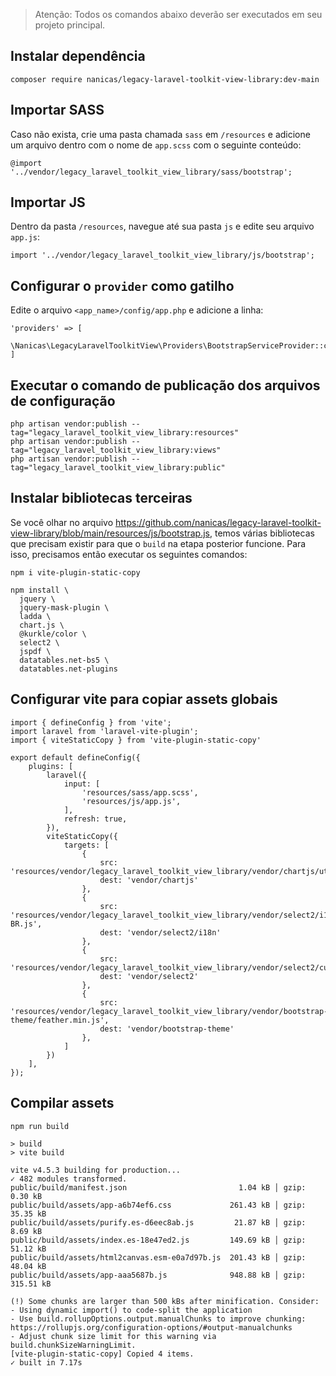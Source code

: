 > Atenção: Todos os comandos abaixo deverão ser executados em seu projeto principal.

## Instalar dependência
```
composer require nanicas/legacy-laravel-toolkit-view-library:dev-main
```

## Importar SASS
Caso não exista, crie uma pasta chamada `sass` em `/resources` e adicione um arquivo dentro com o nome de `app.scss` com o seguinte conteúdo:
```
@import '../vendor/legacy_laravel_toolkit_view_library/sass/bootstrap';
```

## Importar JS
Dentro da pasta `/resources`, navegue até sua pasta `js` e edite seu arquivo `app.js`:
```
import '../vendor/legacy_laravel_toolkit_view_library/js/bootstrap';
```

## Configurar o `provider` como gatilho
Edite o arquivo `<app_name>/config/app.php` e adicione a linha:
```
'providers' => [
    \Nanicas\LegacyLaravelToolkitView\Providers\BootstrapServiceProvider::class,
]
```

## Executar o comando de publicação dos arquivos de configuração
```
php artisan vendor:publish --tag="legacy_laravel_toolkit_view_library:resources"
php artisan vendor:publish --tag="legacy_laravel_toolkit_view_library:views"
php artisan vendor:publish --tag="legacy_laravel_toolkit_view_library:public"
```

## Instalar bibliotecas terceiras
Se você olhar no arquivo https://github.com/nanicas/legacy-laravel-toolkit-view-library/blob/main/resources/js/bootstrap.js, temos várias bibliotecas que precisam existir para que o `build` na etapa posterior funcione. Para isso, precisamos então executar os seguintes comandos:

```
npm i vite-plugin-static-copy

npm install \
  jquery \
  jquery-mask-plugin \
  ladda \
  chart.js \
  @kurkle/color \
  select2 \
  jspdf \
  datatables.net-bs5 \
  datatables.net-plugins
```

## Configurar vite para copiar assets globais

```
import { defineConfig } from 'vite';
import laravel from 'laravel-vite-plugin';
import { viteStaticCopy } from 'vite-plugin-static-copy'

export default defineConfig({
    plugins: [
        laravel({
            input: [
                'resources/sass/app.scss',
                'resources/js/app.js',
            ],
            refresh: true,
        }),
        viteStaticCopy({
            targets: [
                {
                    src: 'resources/vendor/legacy_laravel_toolkit_view_library/vendor/chartjs/utils.js',
                    dest: 'vendor/chartjs'
                },
                {
                    src: 'resources/vendor/legacy_laravel_toolkit_view_library/vendor/select2/i18n/pt-BR.js',
                    dest: 'vendor/select2/i18n'
                },
                {
                    src: 'resources/vendor/legacy_laravel_toolkit_view_library/vendor/select2/custom.css',
                    dest: 'vendor/select2'
                },
                {
                    src: 'resources/vendor/legacy_laravel_toolkit_view_library/vendor/bootstrap-theme/feather.min.js',
                    dest: 'vendor/bootstrap-theme'
                },
            ]
        })
    ],
});
```

## Compilar assets
`npm run build`

```
> build
> vite build

vite v4.5.3 building for production...
✓ 482 modules transformed.
public/build/manifest.json                         1.04 kB │ gzip:   0.30 kB
public/build/assets/app-a6b74ef6.css             261.43 kB │ gzip:  35.35 kB
public/build/assets/purify.es-d6eec8ab.js         21.87 kB │ gzip:   8.69 kB
public/build/assets/index.es-18e47ed2.js         149.69 kB │ gzip:  51.12 kB
public/build/assets/html2canvas.esm-e0a7d97b.js  201.43 kB │ gzip:  48.04 kB
public/build/assets/app-aaa5687b.js              948.88 kB │ gzip: 315.51 kB

(!) Some chunks are larger than 500 kBs after minification. Consider:
- Using dynamic import() to code-split the application
- Use build.rollupOptions.output.manualChunks to improve chunking: https://rollupjs.org/configuration-options/#output-manualchunks
- Adjust chunk size limit for this warning via build.chunkSizeWarningLimit.
[vite-plugin-static-copy] Copied 4 items.
✓ built in 7.17s
```
